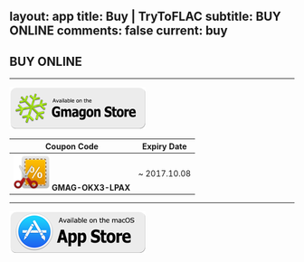 layout: app
title: Buy | TryToFLAC
subtitle: BUY ONLINE
comments: false
current: buy
---

## <strong>BUY ONLINE</strong>
---
[![](../../../asset/images/gmagon-available.png)](https://shopper.mycommerce.com/checkout/cart/add/55399-52)

Coupon Code | Expiry Date
------ | -------
![](../../../asset/images/coupon.png) **GMAG-OKX3-LPAX** | ~ 2017.10.08

---
[![](../../../asset/images/mas-available.png)](https://itunes.apple.com/us/app/trytoflac/id849621133?l=zh&ls=1&mt=12)

